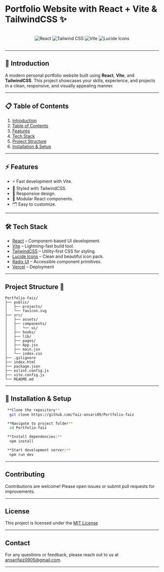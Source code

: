 # Portfolio Website with React + Vite & TailwindCSS ✨

<div align="center">
  <br />
  <div>
    <img src="https://img.shields.io/badge/-React-61DAFB?style=for-the-badge&logo=react&logoColor=black" alt="React" />
    <img src="https://img.shields.io/badge/-TailwindCSS-06B6D4?style=for-the-badge&logo=tailwindcss" alt="Tailwind CSS" />
    <img src="https://img.shields.io/badge/-Vite-646CFF?style=for-the-badge&logo=vite&logoColor=white" alt="Vite" />
    <img src="https://img.shields.io/badge/-Lucide Icons-FD4D4D?style=for-the-badge&logo=lucide" alt="Lucide Icons" />
  </div>
  <br />
</div>

---

## 🚀 Introduction

A modern personal portfolio website built using **React**, **Vite**, and **TailwindCSS**. This project showcases your skills, experience, and projects in a clean, responsive, and visually appealing manner.

---

## 📋 Table of Contents

1. [Introduction](#-introduction)
2. [Table of Contents](#-table-of-contents)
3. [Features](#-features)
4. [Tech Stack](#-tech-stack)
5. [Project Structure](#-project-structure)
6. [Installation & Setup](#-installation-&-setup)

---

## ⚡️ Features

- ⚡️ Fast development with Vite.
- 🎨 Styled with TailwindCSS.
- 📱 Responsive design.
- 🧩 Modular React components.
- 🗂️ Easy to customize.

---

## 🛠 Tech Stack

- [React](https://react.dev/) – Component-based UI development.
- [Vite](https://vitejs.dev/) – Lightning-fast build tool.
- [TailwindCSS](https://tailwindcss.com/) – Utility-first CSS for styling.
- [Lucide Icons](https://lucide.dev/) – Clean and beautiful icon pack.
- [Radix UI](https://www.radix-ui.com/) – Accessible component primitives.
- [Vercel](https://vercel.com/) – Deployment

---

## Project Structure 📁

```
Portfolio-faiz/
├── public/
│   ├── projects/
│   └── favicon.svg
├── src/
│   ├── assets/
│   ├── components/
│   │   └── ui/
│   ├── hooks/
│   ├── lib/
│   ├── pages/
│   ├── App.jsx
│   ├── main.jsx
│   └── index.css
├── .gitignore
├── index.html
├── package.json
├── eslint.config.js
├── vite.config.js
└── README.md
```

---

## 🔧 Installation & Setup

```bash
 **Clone the repository**
  git clone https://github.com/faiz-ansari09/Portfolio-faiz

 **Navigate to project folder**
  cd Portfolio-faiz

 **Install dependencies:**
  npm install

 **Start development server:**
  npm run dev
```

---

## Contributing

Contributions are welcome! Please open issues or submit pull requests for improvements.

---

## License

This project is licensed under the [MIT License](https://github.com/faiz-ansari09/Portfolio-faiz/blob/main/LICENSE)

---

## Contact

For any questions or feedback, please reach out to us at ansarifaiz0905@gmail.com.

---
